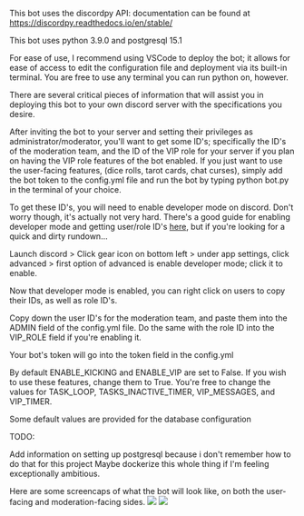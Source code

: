 This bot uses the discordpy API: documentation can be found at https://discordpy.readthedocs.io/en/stable/

This bot uses python 3.9.0 and postgresql 15.1

For ease of use, I recommend using VSCode to deploy the bot; it allows for ease of access to edit the configuration file and deployment via its built-in terminal.  You are free to use any terminal you can run python on, however.

There are several critical pieces of information that will assist you in deploying this bot to your own discord server with the specifications you desire.

After inviting the bot to your server and setting their privileges as administrator/moderator, you'll want to get some ID's; specifically the ID's of the moderation team, and the ID of the VIP role for your server if you plan on having the VIP role features of the bot enabled. If you just want to use the user-facing features, (dice rolls, tarot cards, chat curses), simply add the bot token to the config.yml file and run the bot by typing python bot.py in the terminal of your choice.

To get these ID's, you will need to enable developer mode on discord.  Don't worry though, it's actually not very hard.  There's a good guide for enabling developer mode and getting user/role ID's <a href="https://www.guidingtech.com/how-to-find-a-discord-user-id/">here</a>, but if you're looking for a quick and dirty rundown...

Launch discord > Click gear icon on bottom left > under app settings, click advanced > first option of advanced is enable developer mode; click it to enable.

Now that developer mode is enabled, you can right click on users to copy their IDs, as well as role ID's.

Copy down the user ID's for the moderation team, and paste them into the ADMIN field of the config.yml file. Do the same with the role ID into the VIP_ROLE field if you're enabling it.

Your bot's token will go into the token field in the config.yml

By default ENABLE_KICKING and ENABLE_VIP are set to False.  If you wish to use these features, change them to True.  You're free to change the values for TASK_LOOP, TASKS_INACTIVE_TIMER, VIP_MESSAGES, and VIP_TIMER.

Some default values are provided for the database configuration

TODO: 

Add information on setting up postgresql because i don't remember how to do that for this project
Maybe dockerize this whole thing if I'm feeling exceptionally ambitious.

Here are some screencaps of what the bot will look like, on both the user-facing and moderation-facing sides.
<img src="https://cdn.discordapp.com/attachments/1043014753875939389/1123007656085430272/export202306261419239482.png">
<img src="https://cdn.discordapp.com/attachments/1043014753875939389/1123007656471298109/export202306261445434417.png">